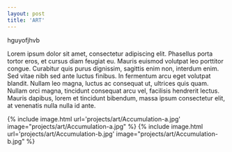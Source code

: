 ```yaml
---
layout: post
title: 'ART'
---
```


hguyofjhvb

Lorem ipsum dolor sit amet, consectetur adipiscing elit. Phasellus porta tortor eros, et cursus diam feugiat eu. Mauris euismod volutpat leo porttitor congue. Curabitur quis purus dignissim, sagittis enim non, interdum enim. Sed vitae nibh sed ante luctus finibus. In fermentum arcu eget volutpat blandit. Nullam leo magna, luctus ac consequat ut, ultrices quis quam. Nullam orci magna, tincidunt consequat arcu vel, facilisis hendrerit lectus. Mauris dapibus, lorem et tincidunt bibendum, massa ipsum consectetur elit, at venenatis nulla nulla id ante.

{% include image.html url='projects/art/Accumulation-a.jpg' image="projects/art/Accumulation-a.jpg" %}
{% include image.html url='projects/art/Accumulation-b.jpg' image="projects/art/Accumulation-b.jpg" %}
